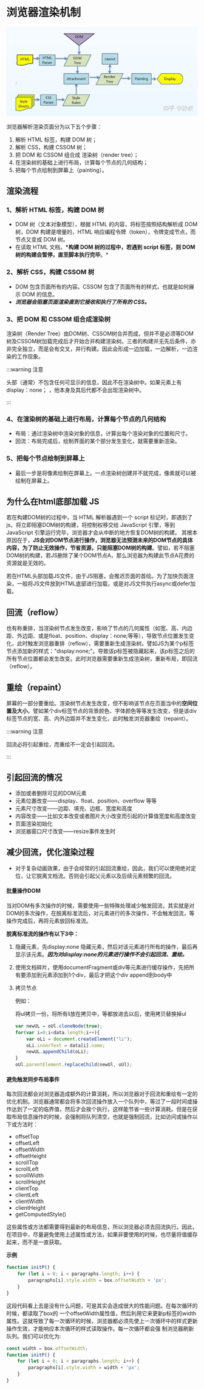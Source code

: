 # 浏览器渲染机制

![img](/img/v2-c7f975c4bc072b515dfed4765c3ea68e_720w.webp)

浏览器解析渲染页面分为以下五个步骤：

1. 解析 HTML 标签，构建 DOM 树；
2. 解析 CSS，构建 CSSOM 树；
3. 把 DOM 和 CSSOM 组合成 渲染树（render tree）；
4. 在渲染树的基础上进行布局，计算每个节点的几何结构；
5. 把每个节点绘制到屏幕上（painting）。

## 渲染流程

### 1、解析 HTML 标签，构建 DOM 树

- DOM 树（文本对象模型），根据 HTML 的内容，将标签按照结构解析成 DOM 树，DOM 构建是增量的，HTML 响应编程令牌（token），令牌变成节点，而节点又变成 DOM 树。
- 在读取 HTML 文档，**\*构建 DOM 树的过程中，若遇到 script 标签，则 DOM 树的构建会暂停，直至脚本执行完毕**。\*

### 2、解析 CSS，构建 CSSOM 树

- DOM 包含页面所有的内容。CSSOM 包含了页面所有的样式，也就是如何展示 DOM 的信息。
- **_浏览器会阻塞页面渲染直到它接收和执行了所有的 CSS。_**

### 3、把 DOM 和 CSSOM 组合成渲染树

渲染树（Render Tree）由DOM树、CSSOM树合并而成，但并不是必须等DOM树及CSSOM树加载完成后才开始合并构建渲染树。三者的构建并无先后条件，亦非完全独立，而是会有交叉，并行构建。因此会形成一边加载，一边解析，一边渲染的工作现象。

:::warning 注意

头部（通常）不包含任何可显示的信息，因此不在渲染树中。如果元素上有 display：none； ，他本身及其后代都不会出现渲染树中。

:::

### 4、在渲染树的基础上进行布局，计算每个节点的几何结构

- 布局：通过渲染树中渲染对象的信息，计算出每个渲染对象的位置和尺寸。
- 回流：布局完成后，绘制界面的某个部分发生变化，就需要重新渲染。

### 5、把每个节点绘制到屏幕上

- 最后一步是将像素绘制在屏幕上。一点渲染树创建并不就完成，像素就可以被绘制在屏幕上。

## 为什么在html底部加载 JS

若在构建DOM树的过程中，当 HTML 解析器遇到一个 script 标记时，即遇到了js，将立即阻塞DOM树的构建，将控制权移交给 JavaScript 引擎，等到 JavaScript 引擎运行完毕，浏览器才会从中断的地方恢复DOM树的构建。  其根本原因在于，**JS会对DOM节点进行操作，浏览器无法预测未来的DOM节点的具体内容，为了防止无效操作，节省资源，只能阻塞DOM树的构建**。譬如，若不阻塞DOM树的构建，若JS删除了某个DOM节点A，那么浏览器为构建此节点A花费的资源就是无效的。

若在HTML头部加载JS文件，由于JS阻塞，会推迟页面的首绘。为了加快页面渲染，一般将JS文件放到HTML底部进行加载，或是对JS文件执行async或defer加载。

## 回流（reflow）

也有称重排，当渲染树节点发生改变，影响了节点的几何属性（如宽、高、内边距、外边距、或是float、position、display：none;等等），导致节点位置发生变化，此时触发浏览器重排（reflow），需要重新生成渲染树。譬如JS为某个p标签节点添加新的样式："display:none;"。导致该p标签被隐藏起来，该p标签之后的所有节点位置都会发生改变。此时浏览器需要重新生成渲染树，重新布局，即回流（reflow）。

## 重绘（repaint）

屏幕的一部分要重绘。渲染树节点发生改变，但不影响该节点在页面当中的**空间位置及大小**。譬如某个div标签节点的背景颜色、字体颜色等等发生改变，但是该div标签节点的宽、高、内外边距并不发生变化，此时触发浏览器重绘（repaint）。

:::warning 注意

回流必将引起重绘，而重绘不一定会引起回流。

:::

## 引起回流的情况

- 添加或者删除可见的DOM元素
- 元素位置改变——display、float、position、overflow 等等
- 元素尺寸改变——边距、填充、边框、宽度和高度
- 内容改变——比如文本改变或者图片大小改变而引起的计算值宽度和高度改变
- 页面渲染初始化
- 浏览器窗口尺寸改变——resize事件发生时

## 减少回流，优化渲染过程

- 对于复杂动画效果，由于会经常的引起回流重绘，因此，我们可以使用绝对定位，让它脱离文档流。否则会引起父元素以及后续元素频繁的回流。

#### 批量操作DOM

当对DOM有多次操作的时候，需要使用一些特殊处理减少触发回流，其实就是对DOM的多次操作，在脱离标准流后，对元素进行的多次操作，不会触发回流，等操作完成后，再将元素放回标准流。

**脱离标准流的操作有以下3中：**

1. 隐藏元素，先display:none 隐藏元素，然后对该元素进行所有的操作，最后再显示该元素。***因为对display:none的元素进行操作不会引起回流、重绘。***

2. 使用文档碎片，使用documentFragment或div等元素进行缓存操作，先把所有要添加到元素添加到1个div，最后才把这个div append到body中

3. 拷贝节点

   例如：

   将ul拷贝一份，将所有li放在拷贝中，等都放进去以后，使用拷贝替换掉ul

   ```js
   var newUL = oUl.cloneNode(true);
   for(var i=0;i<data.length;i++){
       var oLi = document.createElement("li");
       oLi.innerText = data[i].name;
       newUL.appendChild(oLi);
   }
   oUl.parentElement.replaceChild(newUl, oUl);
   ```

#### 避免触发同步布局事件

每次回流都会对浏览器造成额外的计算消耗，所以浏览器对于回流和重绘有一定的优化机制。浏览器通常都会将多次回流操作放入一个队列中，等过了一段时间或操作达到了一定的临界值，然后才会挨个执行，这样能节省一些计算消耗。但是在获取布局信息操作的时候，会强制将队列清空，也就是强制回流，比如访问或操作以下或方法时：

- offsetTop
- offsetLeft
- offsetWidth
- offsetHeight
- scrollTop
- scrollLeft
- scrollWidth
- scrollHeight
- clientTop
- clientLeft
- clientWidth
- clientHeight
- getComputedStyle()

这些属性或方法都需要得到最新的布局信息，所以浏览器必须去回流执行。因此，在项目中，尽量避免使用上述属性或方法，如果非要使用的时候，也尽量将值缓存起来，而不是一直获取。

**示例**

```js
function initP() {
    for (let i = 0; i < paragraphs.length; i++) {
        paragraphs[i].style.width = box.offsetWidth + 'px';
    }
}
```

这段代码看上去是没有什么问题，可是其实会造成很大的性能问题。在每次循环的时候，都读取了box的 一个offsetWidth属性值，然后利用它来更新p标签的width属性。这就导致了每一次循环的时候，浏览器都必须先使上一次循环中的样式更新操作生效，才能响应本次循环的样式读取操作。每一次循环都会强 制浏览器刷新队列。我们可以优化为:

```js
const width = box.offsetWidth;
function initP() {
    for (let i = 0; i < paragraphs.length; i++) {
        paragraphs[i].style.width = width + 'px';
    }
}
```

